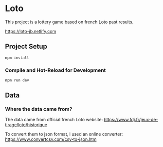 # Loto

This project is a lottery game based on french Loto past results.

https://loto-jb.netlify.com

## Project Setup

```sh
npm install
```

### Compile and Hot-Reload for Development

```sh
npm run dev
```

## Data

### Where the data came from?

The data came from official french Loto website: https://www.fdj.fr/jeux-de-tirage/loto/historique

To convert them to json format, I used an online converter: https://www.convertcsv.com/csv-to-json.htm
